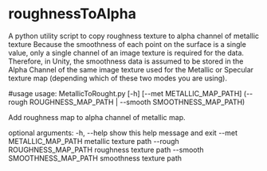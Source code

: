 # roughnessToAlpha
A python utility script to copy roughness texture to alpha channel of metallic texture
Because the smoothness of each point on the surface is a single value, only a single channel of an image texture is required for the data. Therefore, in Unity, the smoothness data is assumed to be stored in the Alpha Channel of the same image texture used for the Metallic or Specular texture map (depending which of these two modes you are using).

#usage
usage: MetallicToRought.py [-h] [--met METALLIC_MAP_PATH]
                           (--rough ROUGHNESS_MAP_PATH | --smooth SMOOTHNESS_MAP_PATH)

Add roughness map to alpha channel of metallic map.

optional arguments:
  -h, --help            show this help message and exit
  --met METALLIC_MAP_PATH
                        metallic texture path
  --rough ROUGHNESS_MAP_PATH
                        roughness texture path
  --smooth SMOOTHNESS_MAP_PATH
                        smoothness texture path
